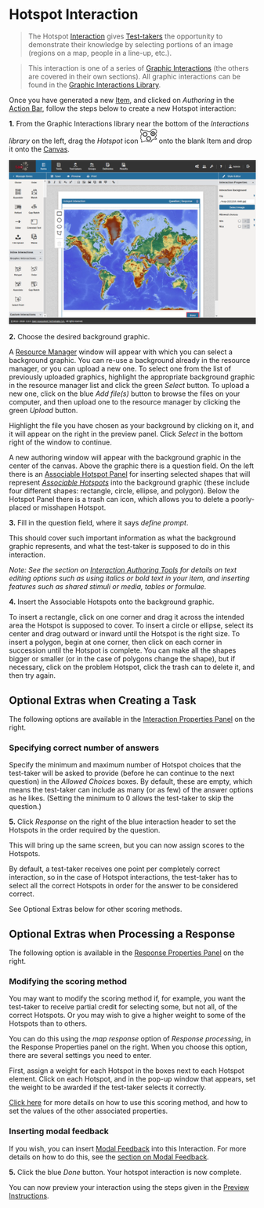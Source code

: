 <!--
created_at: 2016-12-15
authors:         
    - "Catherine Pease"
--> 

# Hotspot Interaction

>The Hotspot [Interaction](../appendix/glossary.md#interaction) gives [Test-takers](../appendix/glossary.md#test-taker) the opportunity to demonstrate their knowledge by selecting portions of an image (regions on a map, people in a line-up, etc.).

>This interaction is one of a series of [Graphic Interactions](../appendix/glossary.md#graphic-interactions) (the others are covered in their own sections). All graphic interactions can be found in the [Graphic Interactions Library](../appendix/glossary.md#graphic-interactions-library). 



Once you have generated a new [Item](../appendix/glossary.md#item), and clicked on *Authoring* in the [Action Bar](../appendix/glossary.md#action-bar), follow the steps below to create a new Hotspot interaction:

**1.** From the Graphic Interactions library near the bottom of the *Interactions library* on the left, drag the *Hotspot* icon ![Hotspot](../resources/_icons/hotspot.png) onto the blank Item and drop it onto the [Canvas](../appendix/glossary.md#canvas).

![Hotspot Interaction](../resources/backend/items/authoring/done-3.png)

**2.** Choose the desired background graphic.

A [Resource Manager](../appendix/glossary.md#resource-manager) window will appear with which you can select a background graphic. You can re-use a background already in the resource manager, or you can upload a new one. To select one from the list of previously uploaded graphics, highlight the appropriate background graphic in the resource manager list and click the green *Select* button. To upload a new one, click on the blue *Add file(s)* button to browse the files on your computer, and then upload one to the resource manager by clicking the green *Upload* button.

Highlight the file you have chosen as your background by clicking on it, and it will appear on the right in the preview panel. Click *Select* in the bottom right of the window to continue.

A new authoring window will appear with the background graphic in the center of the canvas. Above the graphic there is a question field. On the left there is an [Associable Hotspot Panel](../appendix/glossary.md#associable-hotspot-panel) for inserting selected shapes that will represent *[Associable Hotspots](../appendix/glossary.md#associable-hotspots)* into the background graphic (these include four different shapes: rectangle, circle, ellipse, and polygon). Below the Hotspot Panel there is a trash can icon, which allows you to delete a poorly-placed or misshapen Hotspot.

**3.** Fill in the question field, where it says _define prompt_. 

This should cover such important information as what the background graphic represents, and what the test-taker is supposed to do in this interaction. 

*Note: See the section on [Interaction Authoring Tools](../interactions/interaction-authoring-tools.md) for details on text editing options such as using italics or bold text in your item, and inserting features such as shared stimuli or media, tables or formulae.*

**4.** Insert the Associable Hotspots onto the background graphic.

To insert a rectangle, click on one corner and drag it across the intended area the Hotspot is supposed to cover. To insert a circle or ellipse, select its center and drag outward or inward until the Hotspot is the right size. To insert a polygon, begin at one corner, then click on each corner in succession until the Hotspot is complete. You can make all the shapes bigger or smaller (or in the case of polygons change the shape), but if necessary, click on the problem Hotspot, click the trash can to delete it, and then try again.

<aside class="optional-extras">
    
## Optional Extras when Creating a Task

The following options are available in the [Interaction Properties Panel](../appendix/glossary.md#interaction-properties-panel) on the right.

### Specifying correct number of answers 

Specify the minimum and maximum number of Hotspot choices that the test-taker will be asked to provide (before he can continue to the next question) in the *Allowed Choices* boxes. By default, these are empty, which means the test-taker can include as many (or as few) of the answer options as he likes. (Setting the minimum to 0 allows the test-taker to skip the question.)
</aside>

**5.** Click *Response* on the right of the blue interaction header to set the Hotspots in the order required by the question.

This will bring up the same screen, but you can now assign scores to the Hotspots.

By default, a test-taker receives one point per completely correct interaction, so in the case of Hotspot interactions, the test-taker has to select all the correct Hotspots in order for the answer to be considered correct.

See Optional Extras below for other scoring methods.

<aside class="optional-extras">
    
## Optional Extras when Processing a Response

The following option is available in the [Response Properties Panel](../appendix/glossary.md#response-properties-panel) on the right.

### Modifying the scoring method

You may want to modify the scoring method if, for example, you want the test-taker to receive partial credit for selecting some, but not all, of the correct Hotspots. Or you may wish to give a higher weight to some of the Hotspots than to others. 

You can do this using the *map response* option of *Response processing*, in the Response Properties panel on the right. When you choose this option, there are several settings you need to enter. 

First, assign a weight for each Hotspot in the boxes next to each Hotspot element. Click on each Hotspot, and in the pop-up window that appears, set the weight to be awarded if the test-taker selects it correctly.

[Click here](../items/item-scoring-rules.md#item-scoring-rules) for more details on how to use this scoring method, and how to set the values of the other associated properties. 

### Inserting modal feedback

If you wish, you can insert [Modal Feedback](../appendix/glossary.md#modal-feedback) into this Interaction. For more details on how to do this, see the [section on Modal Feedback](../items/modal-feedback.md).
</aside>

**5.** Click the blue *Done* button. Your hotspot interaction is now complete.

You can now preview your interaction using the steps given in the [Preview Instructions](../items/preview.md).
